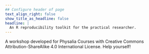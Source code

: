 ```yaml
---
## Configure header of page
text_align_right: false
show_title_as_headline: false
headline: |
  An R reproducibility toolkit for the practical researcher.
---
```


<!-- this is a subheadline -->
A workshop developed for Physalia Courses with Creative Commons Attribution-ShareAlike 4.0 International License. Help yourself!
